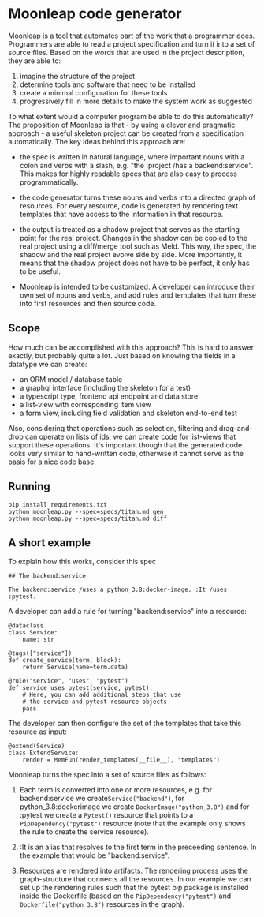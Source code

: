 # Moonleap code generator

Moonleap is a tool that automates part of the work that a programmer does. Programmers are able to read
a project specification and turn it into a set of source files. Based on the words that are
used in the project description, they are able to:

1. imagine the structure of the project
2. determine tools and software that need to be installed
3. create a minimal configuration for these tools
4. progressively fill in more details to make the system work as suggested

To what extent would a computer program be able to do this automatically? The proposition of Moonleap is
that - by using a clever and pragmatic approach - a useful skeleton project can be created from a specification
automatically. The key ideas behind this approach are:

- the spec is written in natural language, where important nouns with a colon and verbs with a slash,
  e.g. "the :project /has a backend:service". This makes for highly readable
  specs that are also easy to process programmatically.

- the code generator turns these nouns and verbs into a directed graph of resources.
  For every resource, code is generated by rendering text templates that have access to the information in
  that resource.

- the output is treated as a shadow project that serves as the starting point for the real project.
  Changes in the shadow can be copied to the real project using a diff/merge tool such as Meld. This way, the spec, the
  shadow and the real project evolve side by side. More importantly, it means that the shadow project does not have to be
  perfect, it only has to be useful.

- Moonleap is intended to be customized. A developer can introduce their own set of nouns and verbs, and add rules and
  templates that turn these into first resources and then source code.

## Scope

How much can be accomplished with this approach? This is hard to answer exactly, but probably quite a lot.
Just based on knowing the fields in a datatype we can create:

- an ORM model / database table
- a graphql interface (including the skeleton for a test)
- a typescript type, frontend api endpoint and data store
- a list-view with corresponding item view
- a form view, including field validation and skeleton end-to-end test

Also, considering that operations such as selection, filtering and drag-and-drop can operate on lists of ids,
we can create code for list-views that support these operations. It's important though that the generated code
looks very similar to hand-written code, otherwise it cannot serve as the basis for a nice code base.

## Running

```
pip install requirements.txt
python moonleap.py --spec=specs/titan.md gen
python moonleap.py --spec=specs/titan.md diff
```

## A short example

To explain how this works, consider this spec

```
## The backend:service

The backend:service /uses a python_3.8:docker-image. :It /uses :pytest.
```

A developer can add a rule for turning "backend:service" into a resource:

```
@dataclass
class Service:
    name: str

@tags(["service"])
def create_service(term, block):
    return Service(name=term.data)

@rule("service", "uses", "pytest")
def service_uses_pytest(service, pytest):
    # Here, you can add additional steps that use
    # the service and pytest resource objects
    pass
```

The developer can then configure the set of the templates that take this resource as input:

```
@extend(Service)
class ExtendService:
    render = MemFun(render_templates(__file__), "templates")
```

Moonleap turns the spec into a set of source files as follows:

1. Each term is converted into one or more resources, e.g. for backend:service we create`Service("backend")`,
   for python_3.8:dockerimage we create `DockerImage("python_3.8")` and for :pytest we create a `Pytest()` resource
   that points to a `PipDependency("pytest")` resource (note that the example only shows the rule to create the
   service resource).

2. :It is an alias that resolves to the first term in the preceeding sentence. In the example that
   would be "backend:service".

3. Resources are rendered into artifacts. The rendering process uses the graph-structure that connects all
   the resources. In our example we can set up the rendering rules such that the pytest pip package is installed inside the Dockerfile
   (based on the `PipDependency("pytest")` and `Dockerfile("python_3.8")` resources in the graph).
